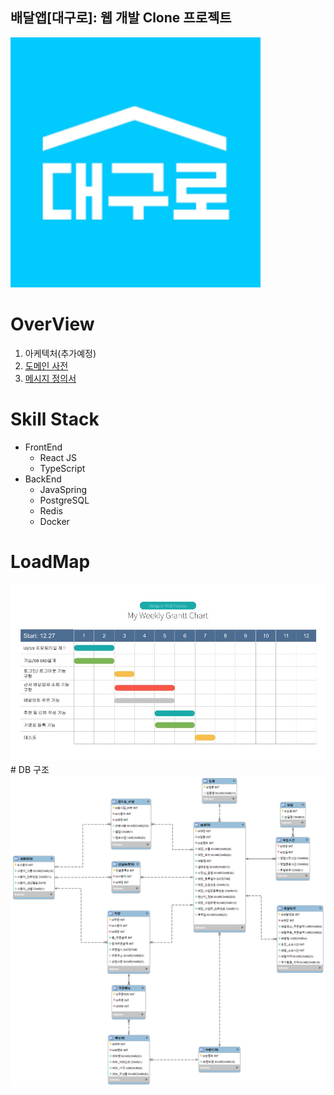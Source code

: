 ## 배달앱[대구로]: 웹 개발 Clone 프로젝트
<img src ="./daeguro.png"
  width="400"
  height="400"
 />

# OverView 
  1. 아케텍처(추가예정)
  2. <a href = "https://docs.google.com/spreadsheets/d/1dwUyUC8X01WGSuRdHDlRUA3yHVH9tlbpUCRwhLNwGdM/edit?usp=sharing">도메인 사전</a>
  3. <a href = "https://docs.google.com/spreadsheets/d/1dwUyUC8X01WGSuRdHDlRUA3yHVH9tlbpUCRwhLNwGdM/edit#gid=2124564765?usp=sharing">메시지 정의서</a>
# Skill Stack
  + FrontEnd
    + React JS
    + TypeScript
  + BackEnd
    + JavaSpring
    + PostgreSQL
    + Redis
    + Docker
# LoadMap
<img src ="./loadMap.jpg"/>
# DB 구조
<img src ="/Backend/DB/ERD/논리명/PDF/대구로ERD001.png"/>
